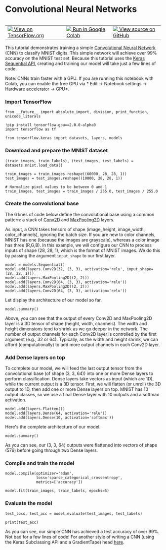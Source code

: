 

# Convolutional Neural Networks

<table class="tfo-notebook-buttons" align="left">
  <td>
    <a target="_blank" href="https://www.tensorflow.org/alpha/tutorials/images/intro_to_cnns">
    <img src="https://www.tensorflow.org/images/tf_logo_32px.png" />
    View on TensorFlow.org</a>
  </td>
  <td>
    <a target="_blank" href="https://colab.research.google.com/github/tensorflow/docs/blob/master/site/en/r2/tutorials/images/intro_to_cnns.ipynb">
    <img src="https://www.tensorflow.org/images/colab_logo_32px.png" />
    Run in Google Colab</a>
  </td>
  <td>
    <a target="_blank" href="https://github.com/tensorflow/docs/blob/master/site/en/r2/tutorials/images/intro_to_cnns.ipynb">
    <img src="https://www.tensorflow.org/images/GitHub-Mark-32px.png" />
    View source on GitHub</a>
  </td>
</table>

This tutorial demonstrates training a simple [Convolutional Neural Network](https://developers.google.com/machine-learning/glossary/#convolutional_neural_network) (CNN) to classify MNIST digits. This simple network will achieve over 99% accuracy on the MNIST test set. Because this tutorial uses the [Keras Sequential API](https://www.tensorflow.org/guide/keras), creating and training our model will take just a few lines of code.

Note: CNNs train faster with a GPU. If you are running this notebook with Colab, you can enable the free GPU via * Edit -> Notebook settings -> Hardware accelerator -> GPU*.

### Import TensorFlow


```
from __future__ import absolute_import, division, print_function, unicode_literals

!pip install tensorflow-gpu==2.0.0-alpha0
import tensorflow as tf

from tensorflow.keras import datasets, layers, models
```

### Download and prepare the MNIST dataset


```
(train_images, train_labels), (test_images, test_labels) = datasets.mnist.load_data()

train_images = train_images.reshape((60000, 28, 28, 1))
test_images = test_images.reshape((10000, 28, 28, 1))

# Normalize pixel values to be between 0 and 1
train_images, test_images = train_images / 255.0, test_images / 255.0
```

### Create the convolutional base

The 6 lines of code below define the convolutional base using a common pattern: a stack of [Conv2D](https://www.tensorflow.org/api_docs/python/tf/keras/layers/Conv2D) and [MaxPooling2D](https://www.tensorflow.org/api_docs/python/tf/keras/layers/MaxPool2D) layers.

As input, a CNN takes tensors of shape (image_height, image_width, color_channels), ignoring the batch size. If you are new to color channels, MNIST has one (because the images are grayscale), whereas a color image has three (R,G,B). In this example, we will configure our CNN to process inputs of shape (28, 28, 1), which is the format of MNIST images. We do this by passing the argument `input_shape` to our first layer.




```
model = models.Sequential()
model.add(layers.Conv2D(32, (3, 3), activation='relu', input_shape=(28, 28, 1)))
model.add(layers.MaxPooling2D((2, 2)))
model.add(layers.Conv2D(64, (3, 3), activation='relu'))
model.add(layers.MaxPooling2D((2, 2)))
model.add(layers.Conv2D(64, (3, 3), activation='relu'))
```

Let display the architecture of our model so far.


```
model.summary()
```

Above, you can see that the output of every Conv2D and MaxPooling2D layer is a 3D tensor of shape (height, width, channels). The width and height dimensions tend to shrink as we go deeper in the network. The number of output channels for each Conv2D layer is controlled by the first argument (e.g., 32 or 64). Typically,  as the width and height shrink, we can afford (computationally) to add more output channels in each Conv2D layer.

### Add Dense layers on top
To complete our model, we will feed the last output tensor from the convolutional base (of shape (3, 3, 64)) into one or more Dense layers to perform classification. Dense layers take vectors as input (which are 1D), while the current output is a 3D tensor. First, we will flatten (or unroll) the 3D output to 1D,  then add one or more Dense layers on top. MNIST has 10 output classes, so we use a final Dense layer with 10 outputs and a softmax activation.


```
model.add(layers.Flatten())
model.add(layers.Dense(64, activation='relu'))
model.add(layers.Dense(10, activation='softmax'))
```

 Here's the complete architecture of our model.


```
model.summary()
```

As you can see, our (3, 3, 64) outputs were flattened into vectors of shape (576) before going through two Dense layers.

### Compile and train the model


```
model.compile(optimizer='adam',
              loss='sparse_categorical_crossentropy',
              metrics=['accuracy'])

model.fit(train_images, train_labels, epochs=5)
```

### Evaluate the model


```
test_loss, test_acc = model.evaluate(test_images, test_labels)
```


```
print(test_acc)
```

As you can see, our simple CNN has achieved a test accuracy of over 99%. Not bad for a few lines of code! For another style of writing a CNN (using the Keras Subclassing API and a GradientTape) head [here](https://github.com/tensorflow/docs/blob/master/site/en/r2/tutorials/quickstart/advanced.ipynb).
